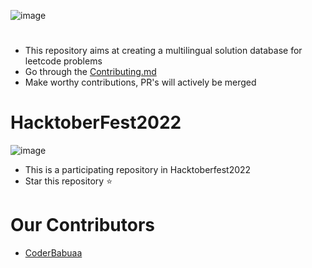 ![image](https://user-images.githubusercontent.com/111197936/194586890-fd636728-3aa9-48c1-946d-508bc15b3ffd.png)
<br>
#
- This repository aims at creating a multilingual solution database for leetcode problems
- Go through the [Contributing.md](https://github.com/coderbabuaa/LeetCode/blob/main/CONTRIBUTING.md)
- Make worthy contributions, PR's will actively be merged
# HacktoberFest2022
![image](https://user-images.githubusercontent.com/111197936/194589582-dca0646f-17f8-409b-bfb4-ecf56924a4c5.png)
- This is a participating repository in Hacktoberfest2022
- Star this repository :star:
# Our Contributors
- [CoderBabuaa](https://github.com/coderbabuaa)
